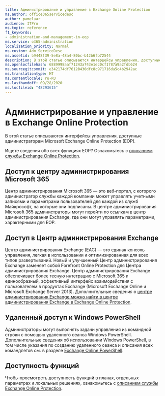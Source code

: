 ```yaml
---
title: Администрирование и управление в Exchange Online Protection
ms.author: office365servicedesc
author: pamelaar
audience: ITPro
ms.topic: reference
f1_keywords:
- administration-and-management-in-eop
ms.service: o365-administration
localization_priority: Normal
ms.custom: Adm_ServiceDesc
ms.assetid: b9448f39-5e8a-48a4-80bc-b12b6fb72544
description: В этой статье описываются интерфейсы управления, доступные администраторам Microsoft Exchange Online Protection (EOP).
ms.openlocfilehash: 6889998aaf71243a743e1ec0cf1787a9a2fdb624
ms.sourcegitcommit: e342174df76128430dfc8c971716da5c4b2942ac
ms.translationtype: MT
ms.contentlocale: ru-RU
ms.lasthandoff: 09/28/2020
ms.locfileid: "48293615"
---
```

# <a name="administration-and-management-in-exchange-online-protection"></a>Администрирование и управление в Exchange Online Protection

В этой статье описываются интерфейсы управления, доступные администраторам Microsoft Exchange Online Protection (EOP).
  
Ищете сведения обо всех функциях EOP? Ознакомьтесь с [описанием службы Exchange Online Protection](exchange-online-protection-service-description.md).
  
## <a name="access-to-the-microsoft-365-admin-center"></a>Доступ к центру администрирования Microsoft 365

Центр администрирования Microsoft 365 — это веб-портал, с которого администратор службы каждой компании может управлять учетными записями и параметрами пользователей для каждой из служб Майкрософт, на которые они подписаны. В центре администрирования Microsoft 365 администраторы могут перейти по ссылкам в центр администрирования Exchange, где они могут управлять параметрами, характерными для EOP.
  
## <a name="access-to-the-exchange-admin-center"></a>Доступ в Центр администрирования Exchange

Центр администрирования Exchange (EAC) — это единая консоль управления, легкая в использовании и оптимизированная для всех типов развертываний. Новый и улучшенный Центр администрирования Exchange заменяет собой Forefront Online Protection для Центра администрирования Exchange. Центр администрирования Exchange обеспечивает более тесную интеграцию с Microsoft 365 и единообразный, эффективный интерфейс взаимодействия с пользователем в продуктах Exchange (Microsoft Exchange Online и Microsoft Exchange Server 2013). Дополнительные сведения о [центре администрирования Exchange можно найти в центре администрирования Exchange в Exchange Online Protection](https://go.microsoft.com/fwlink/p/?LinkId=282381).
  
## <a name="remote-windows-powershell-access"></a>Удаленный доступ к Windows PowerShell

 Администраторы могут выполнять задачи управления из командной строки с помощью удаленного сеанса Windows PowerShell. Дополнительные сведения об использовании Windows PowerShell, в том числе указания по созданию удаленного сеанса и описания всех командлетов см. в разделе [Exchange Online PowerShell](https://go.microsoft.com/fwlink/p/?LinkId=282266).
  
## <a name="feature-availability"></a>Доступность функций

Чтобы просмотреть доступность функций в планах, отдельных параметрах и локальных решениях, ознакомьтесь с [описанием службы Exchange Online Protection](exchange-online-protection-service-description.md).
  